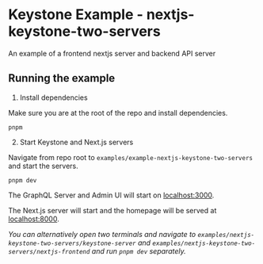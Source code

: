 # Keystone Example - nextjs-keystone-two-servers

An example of a frontend nextjs server and backend API server

## Running the example

1. Install dependencies

Make sure you are at the root of the repo and install dependencies.

```shell
pnpm
```

2. Start Keystone and Next.js servers

Navigate from repo root to `examples/example-nextjs-keystone-two-servers` and start the servers.

```shell
pnpm dev
```

The GraphQL Server and Admin UI will start on [localhost:3000](http://localhost:3000).

The Next.js server will start and the homepage will be served at [localhost:8000](http://localhost:8000).

_You can alternatively open two terminals and navigate to `examples/nextjs-keystone-two-servers/keystone-server` and `examples/nextjs-keystone-two-servers/nextjs-frontend` and run `pnpm dev` separately._
